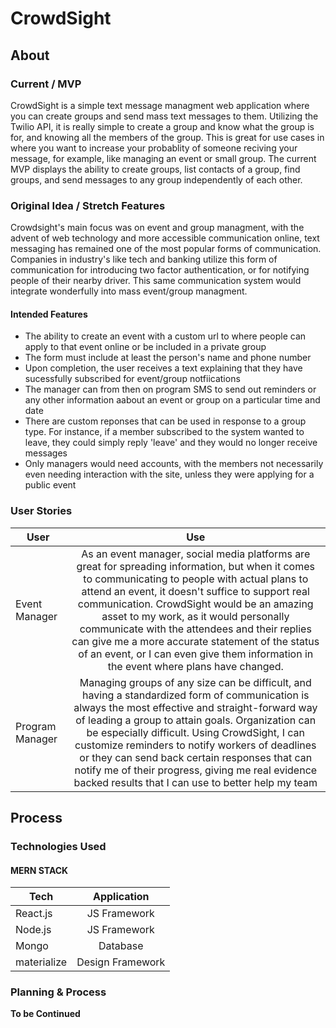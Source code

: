 # CrowdSight


## About

### Current / MVP 
CrowdSight is a simple text message managment web application where you can create groups and send mass text messages to them. Utilizing the Twilio API, it is really simple to create a group and know what the group is for, and knowing all the members of the group. This is great for use cases in where you want to increase your probablity of someone reciving your message, for example, like managing an event or small group. The current MVP displays the ability to create groups, list contacts of a group, find groups, and send messages to any group independently of each other.

### Original Idea / Stretch Features 
Crowdsight's main focus was on event and group managment, with the advent of web technology and more accessible communication online, text messaging has remained one of the most popular forms of communication. Companies in industry's like tech and banking utilize this form of communication for introducing two factor authentication, or for notifying people of their nearby driver. This same communication system would integrate wonderfully into mass event/group managment. 

#### Intended Features
*	The ability to create an event with a custom url to where people can apply to that event online or be included in a private group
*	The form must include at least the person's name and phone number
*	Upon completion, the user receives a text explaining that they have sucessfully subscribed for event/group notfiications
*	The manager can from then on program SMS to send out reminders or any other information aabout an event or group on a particular time and date
*	There are custom reponses that can be used in response to a group type. For instance, if a member subscribed to the system wanted to leave, 	they could simply reply 'leave' and they would no longer receive messages
*	Only managers would need accounts, with the members not necessarily even needing interaction with the site, unless they were applying for a 	public event



### User Stories

| User        | Use  |        
| ------------|:------------:|
| Event Manager   | As an event manager, social media platforms are great for spreading information, but when it comes to communicating to people with actual plans to attend an event, it doesn't suffice to support real communication. CrowdSight would be an amazing asset to my work, as it would personally communicate with the attendees and their replies can give me a more accurate statement of the status of an event, or I can even give them information in the event where plans have changed. |
| Program Manager | Managing groups of any size can be difficult, and having a standardized form of communication is always the most effective and straight-forward way of leading a group to attain goals. Organization can be especially difficult. Using CrowdSight, I can customize reminders to notify workers of deadlines or they can send back certain responses that can notify me of their progress, giving me real evidence backed results that I can use to better help my team 




## Process

### Technologies Used

#### MERN STACK 

| Tech        | Application  |        
| ------------|:------------:|
| React.js    | JS Framework    |
| Node.js     | JS Framework    |
| Mongo       | Database        |  
| materialize | Design Framework|


### Planning & Process

**To be Continued**


